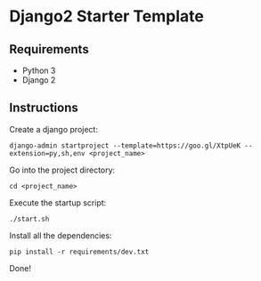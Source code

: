 Django2 Starter Template
========================

Requirements
------------
* Python 3
* Django 2

Instructions
------------
Create a django project:

    django-admin startproject --template=https://goo.gl/XtpUeK --extension=py,sh,env <project_name>
  
Go into the project directory:

    cd <project_name>

Execute the startup script:

    ./start.sh
    
Install all the dependencies:

    pip install -r requirements/dev.txt
    
Done!